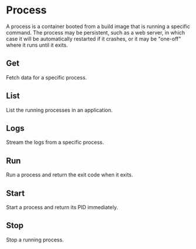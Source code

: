 # Process

A process is a container booted from a build image that is running a specific command. The process may be persistent, such as a web server, in which case it will be automatically restarted if it crashes, or it may be "one-off" where it runs until it exits.

## Get

Fetch data for a specific process.

## List

List the running processes in an application.

## Logs

Stream the logs from a specific process.

## Run

Run a process and return the exit code when it exits.

## Start

Start a process and return its PID immediately.

## Stop

Stop a running process.

